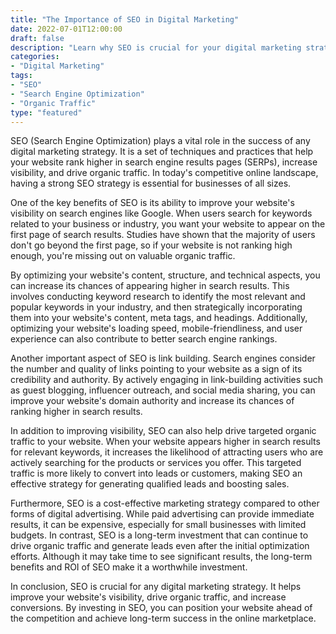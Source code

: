 ```yaml
--- 
title: "The Importance of SEO in Digital Marketing" 
date: 2022-07-01T12:00:00 
draft: false 
description: "Learn why SEO is crucial for your digital marketing strategy and how it can boost your website's visibility and organic traffic." 
categories: 
- "Digital Marketing" 
tags: 
- "SEO" 
- "Search Engine Optimization" 
- "Organic Traffic" 
type: "featured" 
--- 
```


SEO (Search Engine Optimization) plays a vital role in the success of any digital marketing strategy. It is a set of techniques and practices that help your website rank higher in search engine results pages (SERPs), increase visibility, and drive organic traffic. In today's competitive online landscape, having a strong SEO strategy is essential for businesses of all sizes. 

One of the key benefits of SEO is its ability to improve your website's visibility on search engines like Google. When users search for keywords related to your business or industry, you want your website to appear on the first page of search results. Studies have shown that the majority of users don't go beyond the first page, so if your website is not ranking high enough, you're missing out on valuable organic traffic. 

By optimizing your website's content, structure, and technical aspects, you can increase its chances of appearing higher in search results. This involves conducting keyword research to identify the most relevant and popular keywords in your industry, and then strategically incorporating them into your website's content, meta tags, and headings. Additionally, optimizing your website's loading speed, mobile-friendliness, and user experience can also contribute to better search engine rankings.

Another important aspect of SEO is link building. Search engines consider the number and quality of links pointing to your website as a sign of its credibility and authority. By actively engaging in link-building activities such as guest blogging, influencer outreach, and social media sharing, you can improve your website's domain authority and increase its chances of ranking higher in search results.

In addition to improving visibility, SEO can also help drive targeted organic traffic to your website. When your website appears higher in search results for relevant keywords, it increases the likelihood of attracting users who are actively searching for the products or services you offer. This targeted traffic is more likely to convert into leads or customers, making SEO an effective strategy for generating qualified leads and boosting sales.

Furthermore, SEO is a cost-effective marketing strategy compared to other forms of digital advertising. While paid advertising can provide immediate results, it can be expensive, especially for small businesses with limited budgets. In contrast, SEO is a long-term investment that can continue to drive organic traffic and generate leads even after the initial optimization efforts. Although it may take time to see significant results, the long-term benefits and ROI of SEO make it a worthwhile investment.

In conclusion, SEO is crucial for any digital marketing strategy. It helps improve your website's visibility, drive organic traffic, and increase conversions. By investing in SEO, you can position your website ahead of the competition and achieve long-term success in the online marketplace.
